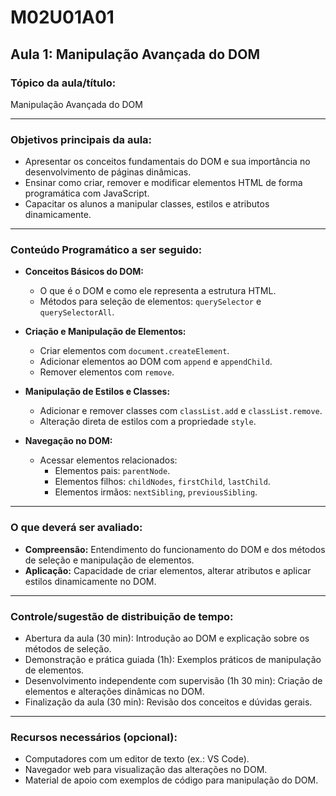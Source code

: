 # **M02U01A01**

## **Aula 1: Manipulação Avançada do DOM**

### **Tópico da aula/título:**  

Manipulação Avançada do DOM

---

### **Objetivos principais da aula:**  

- Apresentar os conceitos fundamentais do DOM e sua importância no desenvolvimento de páginas dinâmicas.  
- Ensinar como criar, remover e modificar elementos HTML de forma programática com JavaScript.  
- Capacitar os alunos a manipular classes, estilos e atributos dinamicamente.  

---

### **Conteúdo Programático a ser seguido:**  

- **Conceitos Básicos do DOM:**  
  - O que é o DOM e como ele representa a estrutura HTML.  
  - Métodos para seleção de elementos: `querySelector` e `querySelectorAll`.  

- **Criação e Manipulação de Elementos:**  
  - Criar elementos com `document.createElement`.  
  - Adicionar elementos ao DOM com `append` e `appendChild`.  
  - Remover elementos com `remove`.  

- **Manipulação de Estilos e Classes:**  
  - Adicionar e remover classes com `classList.add` e `classList.remove`.  
  - Alteração direta de estilos com a propriedade `style`.  

- **Navegação no DOM:**  
  - Acessar elementos relacionados:  
    - Elementos pais: `parentNode`.  
    - Elementos filhos: `childNodes`, `firstChild`, `lastChild`.  
    - Elementos irmãos: `nextSibling`, `previousSibling`.  

---

### **O que deverá ser avaliado:**  

- **Compreensão:** Entendimento do funcionamento do DOM e dos métodos de seleção e manipulação de elementos.  
- **Aplicação:** Capacidade de criar elementos, alterar atributos e aplicar estilos dinamicamente no DOM.  

---

### **Controle/sugestão de distribuição de tempo:**  

- Abertura da aula (30 min): Introdução ao DOM e explicação sobre os métodos de seleção.  
- Demonstração e prática guiada (1h): Exemplos práticos de manipulação de elementos.  
- Desenvolvimento independente com supervisão (1h 30 min): Criação de elementos e alterações dinâmicas no DOM.  
- Finalização da aula (30 min): Revisão dos conceitos e dúvidas gerais.

---

### **Recursos necessários (opcional):**  

- Computadores com um editor de texto (ex.: VS Code).  
- Navegador web para visualização das alterações no DOM.  
- Material de apoio com exemplos de código para manipulação do DOM.  

